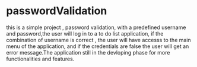 # passwordValidation
this is a simple project , password validation, with a predefined username and password,the user will log in to a to do list application, if the combination of username is correct , the user will have accesss to the main menu of the application, and if the credentials are false the user will get an error message.The application still in the devloping phase for more functionalities and features.
